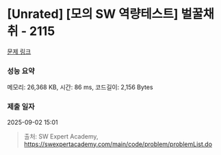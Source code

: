 # [Unrated] [모의 SW 역량테스트] 벌꿀채취 - 2115 

[문제 링크](https://swexpertacademy.com/main/code/problem/problemDetail.do?contestProbId=AV5V4A46AdIDFAWu) 

### 성능 요약

메모리: 26,368 KB, 시간: 86 ms, 코드길이: 2,156 Bytes

### 제출 일자

2025-09-02 15:01



> 출처: SW Expert Academy, https://swexpertacademy.com/main/code/problem/problemList.do